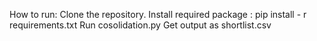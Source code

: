 How to run:
Clone the repository.
Install required package : pip install - r requirements.txt
Run cosolidation.py
Get output as shortlist.csv

